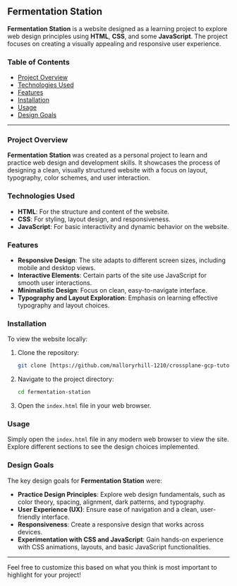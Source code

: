 ## Fermentation Station

**Fermentation Station** is a website designed as a learning project to explore web design principles using **HTML**, **CSS**, and some **JavaScript**. The project focuses on creating a visually appealing and responsive user experience.

### Table of Contents

- [Project Overview](#project-overview)
- [Technologies Used](#technologies-used)
- [Features](#features)
- [Installation](#installation)
- [Usage](#usage)
- [Design Goals](#design-goals)

---

### Project Overview

**Fermentation Station** was created as a personal project to learn and practice web design and development skills. It showcases the process of designing a clean, visually structured website with a focus on layout, typography, color schemes, and user interaction.

### Technologies Used

- **HTML**: For the structure and content of the website.
- **CSS**: For styling, layout design, and responsiveness.
- **JavaScript**: For basic interactivity and dynamic behavior on the website.

### Features

- **Responsive Design**: The site adapts to different screen sizes, including mobile and desktop views.
- **Interactive Elements**: Certain parts of the site use JavaScript for smooth user interactions.
- **Minimalistic Design**: Focus on clean, easy-to-navigate interface.
- **Typography and Layout Exploration**: Emphasis on learning effective typography and layout choices.

### Installation

To view the website locally:

1. Clone the repository:
   ```bash
   git clone [https://github.com/malloryrhill-1210/crossplane-gcp-tutorial.githttps://github.com/malloryrhill-1210/fermentation-station.git)
   ```
2. Navigate to the project directory:
   ```bash
   cd fermentation-station
   ```
3. Open the `index.html` file in your web browser.

### Usage

Simply open the `index.html` file in any modern web browser to view the site. Explore different sections to see the design choices implemented.

### Design Goals

The key design goals for **Fermentation Station** were:

- **Practice Design Principles**: Explore web design fundamentals, such as color theory, spacing, alignment, dark patterns, and typography.
- **User Experience (UX)**: Ensure ease of navigation and a clean, user-friendly interface.
- **Responsiveness**: Create a responsive design that works across devices.
- **Experimentation with CSS and JavaScript**: Gain hands-on experience with CSS animations, layouts, and basic JavaScript functionalities.

---

Feel free to customize this based on what you think is most important to highlight for your project!
